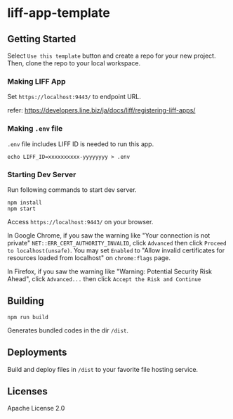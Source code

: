# liff-app-template

## Getting Started

Select `Use this template` button and create a repo for your new project.
Then, clone the repo to your local workspace.

### Making LIFF App

Set `https://localhost:9443/` to endpoint URL.

refer: https://developers.line.biz/ja/docs/liff/registering-liff-apps/

### Making `.env` file

`.env` file includes LIFF ID is needed to run this app.

```console
echo LIFF_ID=xxxxxxxxxx-yyyyyyyy > .env
```

### Starting Dev Server

Run following commands to start dev server.

```console
npm install
npm start
```

Access `https://localhost:9443/` on your browser.

In Google Chrome, if you saw the warning like "Your connection is not private" `NET::ERR_CERT_AUTHORITY_INVALID`, click `Advanced` then click `Proceed to localhost(unsafe)`. You may set `Enabled` to "Allow invalid certificates for resources loaded from localhost" on `chrome:flags` page.

In Firefox, if you saw the warning like "Warning: Potential Security Risk Ahead", click `Advanced...` then click `Accept the Risk and Continue`

## Building

```console
npm run build
```

Generates bundled codes in the dir `/dist`.

## Deployments

Build and deploy files in `/dist` to your favorite file hosting service.

## Licenses

Apache License 2.0
